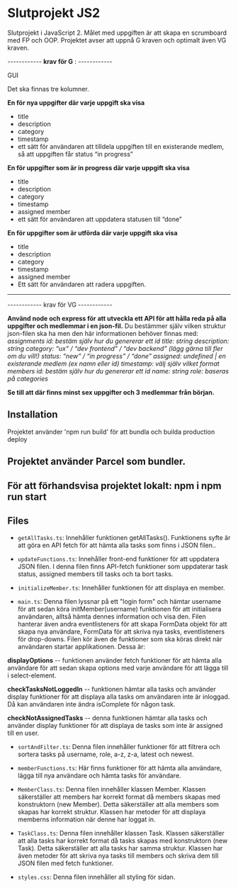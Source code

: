 # Slutprojekt JS2

Slutprojekt i JavaScript 2. 
Målet med uppgiften är att skapa en scrumboard med FP och OOP. Projektet avser att uppnå G kraven och optimalt även VG kraven.

------------ **krav för G** : ------------

GUI

Det ska finnas tre kolumner.

**En för nya uppgifter där varje uppgift ska visa**

 - title
 - description
 - category
 - timestamp
 - ett sätt för användaren att tilldela uppgiften till en existerande medlem, så att uppgiften får status “in   progress”

**En för uppgifter som är in progress där varje uppgift ska visa**

 - title
 - description
 - category
 - timestamp
 - assigned member
 - ett sätt för användaren att uppdatera statusen till “done”

**En för uppgifter som är utförda där varje uppgift ska visa**

 - title
 - description
 - category
 - timestamp
 - assigned member
 - Ett sätt för användaren att radera uppgiften.

------------    ------------

------------ krav för VG ------------

**Använd node och express för att utveckla ett API för att hålla reda på alla uppgifter och medlemmar i en json-fil.**
 Du bestämmer själv vilken struktur json-filen ska ha men den här informationen behöver finnas med:
*assignments*
*id: bestäm själv hur du genererar ett id*
*title: string*
*description: string*
*category: “ux” / “dev frontend” / “dev backend” (lägg gärna till fler om du vill!)*
*status: “new” / “in progress” / “done”*
*assigned: undefined | en existerande medlem (ex namn eller id)*
*timestamp: välj själv vilket format*
*members*
*id: bestäm själv hur du genererar ett id*
*name: string*
*role: baseras på categories*

**Se till att där finns minst sex uppgifter och 3 medlemmar från början.**



## Installation
Projektet använder 'npm run build' för att bundla och builda production deploy

Projektet använder Parcel som bundler. 
- 
För att förhandsvisa projektet lokalt: 
npm i
npm run start
-


## Files

- `getAllTasks.ts`: Innehåller funktionen getAllTasks(). Funktionens syfte är att göra en API fetch för att hämta alla tasks som finns i JSON filen..

- `updateFunctions.ts`: Innehåller front-end funktioner för att uppdatera JSON filen. I denna filen finns API-fetch funktioner som uppdaterar task status, assigned members till tasks och ta bort tasks.

- `initializeMember.ts`: Innehåller funktionen för att displaya en member.

- `main.ts`: Denna filen lyssnar på ett "login form" och hämtar username för att sedan köra initMember(username) funktionen för att initialisera användaren, alltså hämta dennes information och visa den. 
Filen hanterar även andra eventlisteners för att skapa FormData objekt för att skapa nya användare, FormData för att skriva nya tasks, eventlisteners för drop-downs. Filen kör även de funktioner som ska köras direkt när användaren startar applikationen. 
Dessa är: 

**displayOptions** -- funktionen använder fetch funktioner för att hämta alla användare för att sedan skapa options med varje användare för att lägga till i select-element.

**checkTasksNotLoggedIn** -- funktionen hämtar alla tasks och använder display funktioner för att displaya alla tasks om användaren inte är inloggad. Då kan användaren inte ändra isComplete för någon task.

**checkNotAssignedTasks** -- denna funktionen hämtar alla tasks och använder display funktioner för att displaya de tasks som inte är assigned till en user.


- `sortAndFilter.ts`: Denna filen innehåller funktioner för att filtrera och sortera tasks på username, role, a-z, z-a, latest och newest. 


- `memberFunctions.ts`: Här finns funktioner för att hämta alla användare, lägga till nya användare och hämta tasks för användare. 


- `MemberClass.ts`: Denna filen innehåller klassen Member. Klassen säkerställer att members har korrekt format då members skapas med konstruktorn (new Member). Detta säkerställer att alla members som skapas har korrekt struktur. 
Klassen har metoder för att displaya memberns information när denne har loggat in. 


- `TaskClass.ts`: Denna filen innehåller klassen Task. Klassen säkerställer att alla tasks har korrekt format då tasks skapas med konstruktorn (new Task). Detta säkerställer att alla tasks har samma struktur. Klassen har även metoder för att skriva nya tasks till members och skriva dem till JSON filen med fetch funktioner. 


- `styles.css`: Denna filen innehåller all styling för sidan. 




